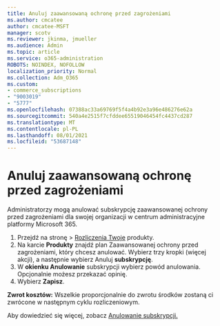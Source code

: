 ```yaml
---
title: Anuluj zaawansowaną ochronę przed zagrożeniami
ms.author: cmcatee
author: cmcatee-MSFT
manager: scotv
ms.reviewer: jkinma, jmueller
ms.audience: Admin
ms.topic: article
ms.service: o365-administration
ROBOTS: NOINDEX, NOFOLLOW
localization_priority: Normal
ms.collection: Adm_O365
ms.custom:
- commerce_subscriptions
- "9003019"
- "5777"
ms.openlocfilehash: 07388ac33a69769f5f4a4b92e3a96e486276e62a
ms.sourcegitcommit: 540a4e2515f7cfddee65519046454fc4437cd287
ms.translationtype: MT
ms.contentlocale: pl-PL
ms.lasthandoff: 08/01/2021
ms.locfileid: "53687148"
---
```

# <a name="cancel-advanced-threat-protection"></a>Anuluj zaawansowaną ochronę przed zagrożeniami

Administratorzy mogą anulować subskrypcję zaawansowanej ochrony przed zagrożeniami dla swojej organizacji w centrum administracyjne platformy Microsoft 365.

1. Przejdź na stronę  >  [Rozliczenia Twoje](https://go.microsoft.com/fwlink/p/?linkid=842054) produkty.
2. Na karcie **Produkty** znajdź plan Zaawansowanej ochrony przed zagrożeniami, który chcesz anulować. Wybierz trzy kropki (więcej akcji), a następnie wybierz Anuluj **subskrypcję**.
3. W **okienku Anulowanie** subskrypcji wybierz powód anulowania. Opcjonalnie możesz przekazać opinię.
4. Wybierz **Zapisz**.

**Zwrot kosztów:** Wszelkie proporcjonalnie do zwrotu środków zostaną ci zwrócone w następnym cyklu rozliczeniowym.

Aby dowiedzieć się więcej, zobacz [Anulowanie subskrypcji.](/microsoft-365/commerce/subscriptions/cancel-your-subscription)